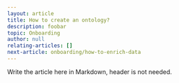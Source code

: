 ```yaml
---
layout: article
title: How to create an ontology?
description: foobar
topic: Onboarding
author: null
relating-articles: []
next-article: onboarding/how-to-enrich-data
---
```


Write the article here in Markdown, header is not needed.